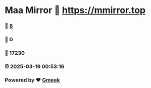 # Maa Mirror :link: https://mmirror.top 
### :page_facing_up: [6](https://mmirror.top/tag.html) 
### :speech_balloon: 0 
### :hibiscus: 17230 
### :alarm_clock: 2025-03-19 00:53:16 
### Powered by :heart: [Gmeek](https://github.com/Meekdai/Gmeek)
